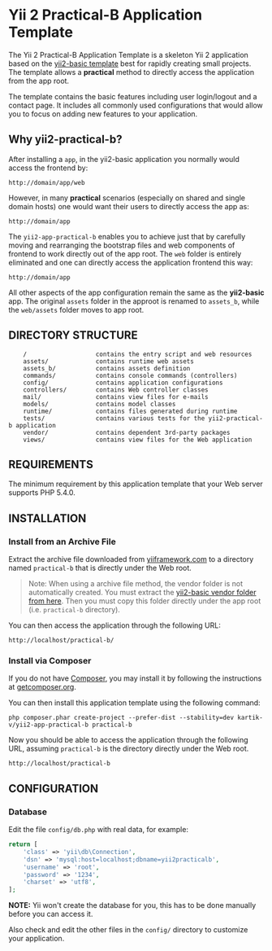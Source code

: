 Yii 2 Practical-B Application Template
======================================

The Yii 2 Practical-B Application Template is a skeleton Yii 2 application based on the 
[yii2-basic template](https://github.com/yiisoft/yii2-app-basic/) best for
rapidly creating small projects. The template allows a **practical** method to directly 
access the application from the app root.

The template contains the basic features including user login/logout and a contact page.
It includes all commonly used configurations that would allow you to focus on adding new
features to your application.


Why yii2-practical-b?
---------------------

After installing a `app`, in the yii2-basic application you normally would access the
frontend by:

```
http://domain/app/web
```

However, in many **practical** scenarios (especially on shared and single domain hosts) one 
would want their users to directly access the app as:

```
http://domain/app
```

The `yii2-app-practical-b` enables you to achieve just that by carefully moving and rearranging the 
bootstrap files and web components of frontend to work directly out of the app root. The 
`web` folder is entirely eliminated and one can directly access the application frontend
this way:

```
http://domain/app
```

All other aspects of the app configuration remain the same as the **yii2-basic** app. The original `assets` folder
in the approot is renamed to `assets_b`, while the `web/assets` folder moves to app root.

DIRECTORY STRUCTURE
-------------------

```
    /                   contains the entry script and web resources
    assets/             contains runtime web assets
    assets_b/           contains assets definition
    commands/           contains console commands (controllers)
    config/             contains application configurations
    controllers/        contains Web controller classes
    mail/               contains view files for e-mails
    models/             contains model classes
    runtime/            contains files generated during runtime
    tests/              contains various tests for the yii2-practical-b application
    vendor/             contains dependent 3rd-party packages
    views/              contains view files for the Web application
```

REQUIREMENTS
------------

The minimum requirement by this application template that your Web server supports PHP 5.4.0.


INSTALLATION
------------

### Install from an Archive File

Extract the archive file downloaded from [yiiframework.com](http://www.yiiframework.com/download/) to
a directory named `practical-b` that is directly under the Web root.

> Note: When using a archive file method, the vendor folder is not automatically created. You must 
 extract the [yii2-basic vendor folder from here](https://github.com/yiisoft/yii2/tree/master/apps/basic/vendor).
 Then you must copy this folder directly under the app root (i.e. `practical-b` directory).
 
You can then access the application through the following URL:

~~~
http://localhost/practical-b/
~~~


### Install via Composer

If you do not have [Composer](http://getcomposer.org/), you may install it by following the instructions
at [getcomposer.org](http://getcomposer.org/doc/00-intro.md#installation-nix).

You can then install this application template using the following command:

~~~
php composer.phar create-project --prefer-dist --stability=dev kartik-v/yii2-app-practical-b practical-b
~~~

Now you should be able to access the application through the following URL, assuming `practical-b` is the directory
directly under the Web root.

~~~
http://localhost/practical-b
~~~


CONFIGURATION
-------------

### Database

Edit the file `config/db.php` with real data, for example:

```php
return [
	'class' => 'yii\db\Connection',
	'dsn' => 'mysql:host=localhost;dbname=yii2practicalb',
	'username' => 'root',
	'password' => '1234',
	'charset' => 'utf8',
];
```

**NOTE:** Yii won't create the database for you, this has to be done manually before you can access it.

Also check and edit the other files in the `config/` directory to customize your application.

